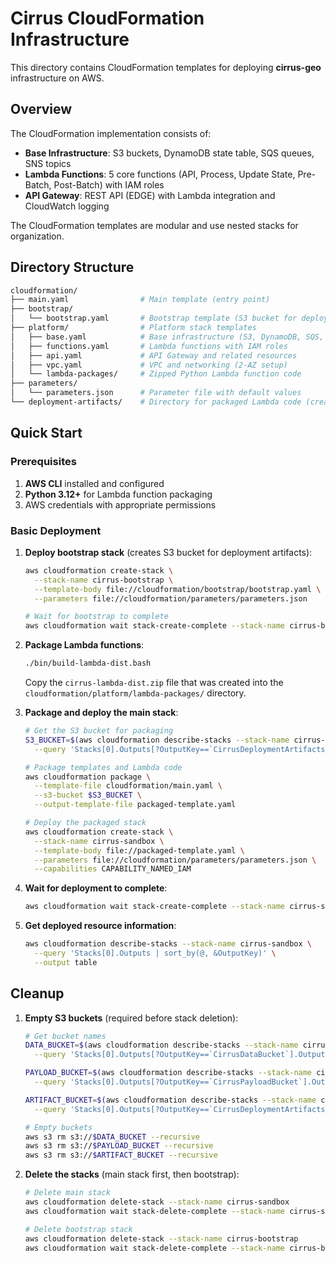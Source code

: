 # Cirrus CloudFormation Infrastructure

This directory contains CloudFormation templates for deploying **cirrus-geo**
infrastructure on AWS.

## Overview

The CloudFormation implementation consists of:

- **Base Infrastructure**: S3 buckets, DynamoDB state table, SQS queues, SNS topics
- **Lambda Functions**: 5 core functions (API, Process, Update State, Pre-Batch,
  Post-Batch) with IAM roles
- **API Gateway**: REST API (EDGE) with Lambda integration and CloudWatch logging

The CloudFormation templates are modular and use nested stacks for organization.

## Directory Structure

```bash
cloudformation/
├── main.yaml                # Main template (entry point)
├── bootstrap/
│   └── bootstrap.yaml       # Bootstrap template (S3 bucket for deployment artifacts)
├── platform/                # Platform stack templates
│   ├── base.yaml            # Base infrastructure (S3, DynamoDB, SQS, SNS)
│   ├── functions.yaml       # Lambda functions with IAM roles
│   ├── api.yaml             # API Gateway and related resources
│   ├── vpc.yaml             # VPC and networking (2-AZ setup)
│   └── lambda-packages/     # Zipped Python Lambda function code
├── parameters/
│   └── parameters.json      # Parameter file with default values
└── deployment-artifacts/    # Directory for packaged Lambda code (created by build script)
```

## Quick Start

### Prerequisites

1. **AWS CLI** installed and configured
2. **Python 3.12+** for Lambda function packaging
3. AWS credentials with appropriate permissions

### Basic Deployment

1. **Deploy bootstrap stack** (creates S3 bucket for deployment artifacts):

   ```bash
   aws cloudformation create-stack \
     --stack-name cirrus-bootstrap \
     --template-body file://cloudformation/bootstrap/bootstrap.yaml \
     --parameters file://cloudformation/parameters/parameters.json

   # Wait for bootstrap to complete
   aws cloudformation wait stack-create-complete --stack-name cirrus-bootstrap
   ```

2. **Package Lambda functions**:

   ```bash
   ./bin/build-lambda-dist.bash
   ```

   Copy the `cirrus-lambda-dist.zip` file that was created into the
   `cloudformation/platform/lambda-packages/` directory.

3. **Package and deploy the main stack**:

   ```bash
   # Get the S3 bucket for packaging
   S3_BUCKET=$(aws cloudformation describe-stacks --stack-name cirrus-bootstrap \
     --query 'Stacks[0].Outputs[?OutputKey==`CirrusDeploymentArtifactsBucket`].OutputValue' --output text)

   # Package templates and Lambda code
   aws cloudformation package \
     --template-file cloudformation/main.yaml \
     --s3-bucket $S3_BUCKET \
     --output-template-file packaged-template.yaml

   # Deploy the packaged stack
   aws cloudformation create-stack \
     --stack-name cirrus-sandbox \
     --template-body file://packaged-template.yaml \
     --parameters file://cloudformation/parameters/parameters.json \
     --capabilities CAPABILITY_NAMED_IAM
   ```

4. **Wait for deployment to complete**:

   ```bash
   aws cloudformation wait stack-create-complete --stack-name cirrus-sandbox
   ```

5. **Get deployed resource information**:

   ```bash
   aws cloudformation describe-stacks --stack-name cirrus-sandbox \
     --query 'Stacks[0].Outputs | sort_by(@, &OutputKey)' \
     --output table
   ```

## Cleanup

1. **Empty S3 buckets** (required before stack deletion):

   ```bash
   # Get bucket names
   DATA_BUCKET=$(aws cloudformation describe-stacks --stack-name cirrus-sandbox \
     --query 'Stacks[0].Outputs[?OutputKey==`CirrusDataBucket`].OutputValue' --output text)

   PAYLOAD_BUCKET=$(aws cloudformation describe-stacks --stack-name cirrus-sandbox \
     --query 'Stacks[0].Outputs[?OutputKey==`CirrusPayloadBucket`].OutputValue' --output text)

   ARTIFACT_BUCKET=$(aws cloudformation describe-stacks --stack-name cirrus-bootstrap \
     --query 'Stacks[0].Outputs[?OutputKey==`CirrusDeploymentArtifactsBucket`].OutputValue' --output text)

   # Empty buckets
   aws s3 rm s3://$DATA_BUCKET --recursive
   aws s3 rm s3://$PAYLOAD_BUCKET --recursive
   aws s3 rm s3://$ARTIFACT_BUCKET --recursive
   ```

2. **Delete the stacks** (main stack first, then bootstrap):

   ```bash
   # Delete main stack
   aws cloudformation delete-stack --stack-name cirrus-sandbox
   aws cloudformation wait stack-delete-complete --stack-name cirrus-sandbox

   # Delete bootstrap stack
   aws cloudformation delete-stack --stack-name cirrus-bootstrap
   aws cloudformation wait stack-delete-complete --stack-name cirrus-bootstrap
   ```
